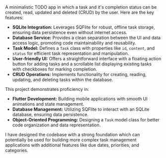  A minimalistic TODO app in which a task and it's completion status can be created, read, updated and deleted (CRUD) by the user. Here are the key features:

* **SQLite Integration:** Leverages SQFlite for robust, offline task storage, ensuring data persistence even without internet access.
* **Database Service:** Provides a clean separation between the UI and data access logic, promoting code maintainability and reusability.
* **Task Model:** Defines a `Task` class with properties like `id`, `content`, and `status` for efficient task representation and manipulation.
* **User-friendly UI:** Offers a straightforward interface with a floating action button for adding tasks and a scrollable list displaying existing tasks with checkboxes for marking completion.
* **CRUD Operations:** Implements functionality for creating, reading, updating, and deleting tasks within the database.

This project demonstrates proficiency in:

* **Flutter Development:** Building mobile applications with smooth UI animations and state management.
* **Database Management:** Utilizing SQFlite to interact with an SQLite database, ensuring data persistence.
* **Object-Oriented Programming:** Designing a `Task` model class for better code organization and data representation.

I have designed the codebase with a strong foundation which can potentially be used for building more complex task management applications with additional features like due dates, priorities, and categories.
